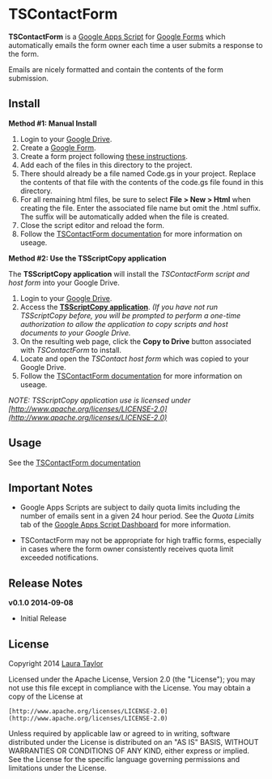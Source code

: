 #  TSContactForm

**TSContactForm** is a [Google Apps Script](https://www.google.com/script/start/) for [Google Forms](https://support.google.com/docs/topic/6063584) which automatically emails the form owner each time a user submits a response to the form.   

Emails are nicely formatted and contain the contents of the form submission.


## Install

**Method #1:  Manual Install**

1. Login to your [Google Drive](http://drive.google.com).
1. Create a [Google Form](https://support.google.com/docs/topic/6063584).
1. Create a form project following [these instructions](https://developers.google.com/apps-script/managing_projects#creatingSpreadsheet).
1. Add each of the files in this directory to the project. 
  1. There should already be a file named Code.gs in your project.  Replace the contents of that file with the contents of the code.gs file found in this directory.  
  1. For all remaining html files, be sure to select **File > New > Html** when creating the file.  Enter the associated file name but omit the .html suffix. The suffix will be automatically added when the file is created.
1. Close the script editor and reload the form.  
1. Follow the [TSContactForm documentation](https://docs.google.com/document/d/1gTBYgxVAjbRP2VoGg3pbZBhoLNKen10hYnuTP8PK8Dk/pub) for more information on useage.


**Method #2:  Use the TSScriptCopy application**

The **TSScriptCopy application** will install the *TSContactForm script and host form* into your Google Drive.  

1. Login to your [Google Drive](http://drive.google.com).
1. Access the **[TSScriptCopy application](https://script.google.com/macros/s/AKfycbyvyOdWanBy-3ovr_YirIK9gNR-EYkpdYtbROPi7qgrpABO7H09/exec)**. *(If you have not run TSScriptCopy before, you will be prompted to perform a one-time authorization to allow the application to copy scripts and host documents to your Google Drive.*
1. On the resulting web page, click the **Copy to Drive** button associated with *TSContactForm* to install.
1. Locate and open the *TSContact host form* which was copied to your Google Drive.
1. Follow the [TSContactForm documentation](https://docs.google.com/document/d/1gTBYgxVAjbRP2VoGg3pbZBhoLNKen10hYnuTP8PK8Dk/pub) for more information on useage.


*NOTE: TSScriptCopy application use is licensed under [http://www.apache.org/licenses/LICENSE-2.0](http://www.apache.org/licenses/LICENSE-2.0)*


## Usage

See the [TSContactForm documentation](https://docs.google.com/document/d/1gTBYgxVAjbRP2VoGg3pbZBhoLNKen10hYnuTP8PK8Dk/pub)


## Important Notes

* Google Apps Scripts are subject to daily quota limits including the number of emails sent in a given 24 hour period.   See the *Quota Limits* tab of the [Google Apps Script Dashboard](https://docs.google.com/a/macros/mytechstreams.com/dashboard) for more information.

* TSContactForm may not be appropriate for high traffic forms, especially in cases where the form owner consistently receives quota limit exceeded notifications.


## Release Notes

**v0.1.0 2014-09-08** 

* Initial Release


## License

Copyright 2014 [Laura Taylor](https://github.com/techstreams)

Licensed under the Apache License, Version 2.0 (the "License");
you may not use this file except in compliance with the License.
You may obtain a copy of the License at

    [http://www.apache.org/licenses/LICENSE-2.0](http://www.apache.org/licenses/LICENSE-2.0)

Unless required by applicable law or agreed to in writing, software
distributed under the License is distributed on an "AS IS" BASIS,
WITHOUT WARRANTIES OR CONDITIONS OF ANY KIND, either express or implied.
See the License for the specific language governing permissions and
limitations under the License.